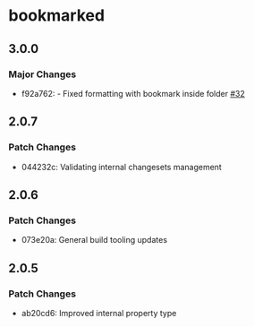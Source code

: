 # bookmarked

## 3.0.0

### Major Changes

- f92a762: - Fixed formatting with bookmark inside folder [#32](https://github.com/pxlprfct/bookmarked/issues/32)

## 2.0.7

### Patch Changes

- 044232c: Validating internal changesets management

## 2.0.6

### Patch Changes

- 073e20a: General build tooling updates

## 2.0.5

### Patch Changes

- ab20cd6: Improved internal property type

